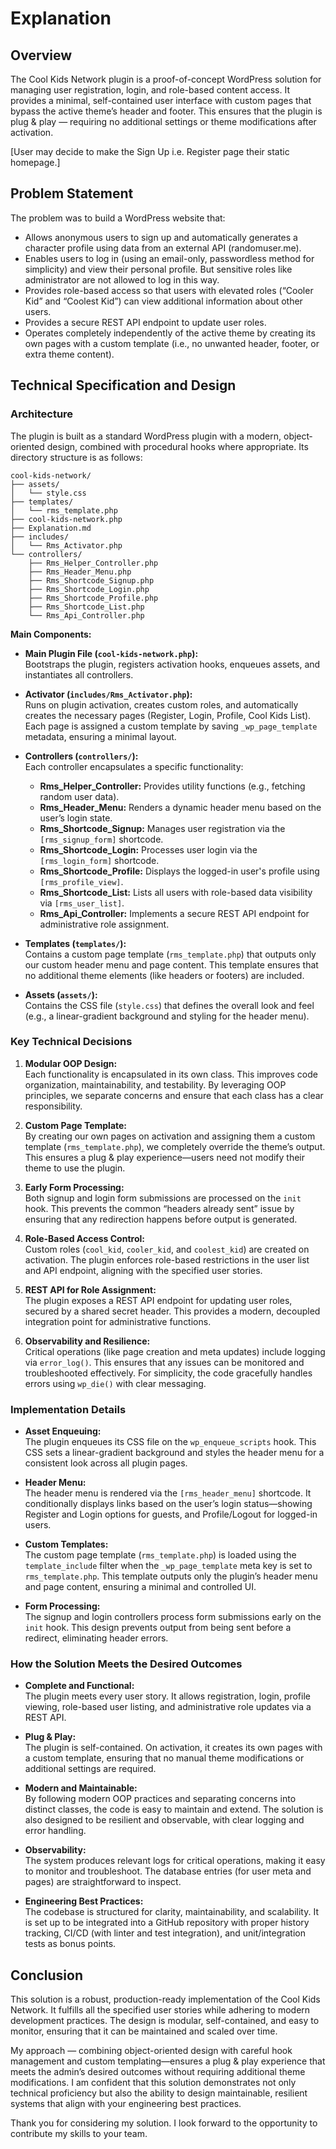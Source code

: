 # Explanation

## Overview

The Cool Kids Network plugin is a proof-of-concept WordPress solution for managing user registration, login, and role-based content access. It provides a minimal, self-contained user interface with custom pages that bypass the active theme’s header and footer. This ensures that the plugin is plug & play — requiring no additional settings or theme modifications after activation. 

[User may decide to make the Sign Up i.e. Register page their static homepage.] 

## Problem Statement

The problem was to build a WordPress website that:
- Allows anonymous users to sign up and automatically generates a character profile using data from an external API (randomuser.me).
- Enables users to log in (using an email-only, passwordless method for simplicity) and view their personal profile. But sensitive roles like administrator are not allowed to log in this way.
- Provides role-based access so that users with elevated roles (“Cooler Kid” and “Coolest Kid”) can view additional information about other users.
- Provides a secure REST API endpoint to update user roles.
- Operates completely independently of the active theme by creating its own pages with a custom template (i.e., no unwanted header, footer, or extra theme content).

## Technical Specification and Design

### Architecture

The plugin is built as a standard WordPress plugin with a modern, object‐oriented design, combined with procedural hooks where appropriate. Its directory structure is as follows:

```
cool-kids-network/
├── assets/
│   └── style.css
├── templates/
│   └── rms_template.php
├── cool-kids-network.php
├── Explanation.md
├── includes/
│   └── Rms_Activator.php
└── controllers/
    ├── Rms_Helper_Controller.php
    ├── Rms_Header_Menu.php
    ├── Rms_Shortcode_Signup.php
    ├── Rms_Shortcode_Login.php
    ├── Rms_Shortcode_Profile.php
    ├── Rms_Shortcode_List.php
    └── Rms_Api_Controller.php
```

**Main Components:**

- **Main Plugin File (`cool-kids-network.php`):**  
  Bootstraps the plugin, registers activation hooks, enqueues assets, and instantiates all controllers.

- **Activator (`includes/Rms_Activator.php`):**  
  Runs on plugin activation, creates custom roles, and automatically creates the necessary pages (Register, Login, Profile, Cool Kids List). Each page is assigned a custom template by saving `_wp_page_template` metadata, ensuring a minimal layout.

- **Controllers (`controllers/`):**  
  Each controller encapsulates a specific functionality:
    - **Rms_Helper_Controller:** Provides utility functions (e.g., fetching random user data).
    - **Rms_Header_Menu:** Renders a dynamic header menu based on the user’s login state.
    - **Rms_Shortcode_Signup:** Manages user registration via the `[rms_signup_form]` shortcode.
    - **Rms_Shortcode_Login:** Processes user login via the `[rms_login_form]` shortcode.
    - **Rms_Shortcode_Profile:** Displays the logged-in user's profile using `[rms_profile_view]`.
    - **Rms_Shortcode_List:** Lists all users with role-based data visibility via `[rms_user_list]`.
    - **Rms_Api_Controller:** Implements a secure REST API endpoint for administrative role assignment.

- **Templates (`templates/`):**  
  Contains a custom page template (`rms_template.php`) that outputs only our custom header menu and page content. This template ensures that no additional theme elements (like headers or footers) are included.

- **Assets (`assets/`):**  
  Contains the CSS file (`style.css`) that defines the overall look and feel (e.g., a linear-gradient background and styling for the header menu).

### Key Technical Decisions

1. **Modular OOP Design:**  
   Each functionality is encapsulated in its own class. This improves code organization, maintainability, and testability. By leveraging OOP principles, we separate concerns and ensure that each class has a clear responsibility.

2. **Custom Page Template:**  
   By creating our own pages on activation and assigning them a custom template (`rms_template.php`), we completely override the theme’s output. This ensures a plug & play experience—users need not modify their theme to use the plugin.

3. **Early Form Processing:**  
   Both signup and login form submissions are processed on the `init` hook. This prevents the common “headers already sent” issue by ensuring that any redirection happens before output is generated.

4. **Role-Based Access Control:**  
   Custom roles (`cool_kid`, `cooler_kid`, and `coolest_kid`) are created on activation. The plugin enforces role-based restrictions in the user list and API endpoint, aligning with the specified user stories.

5. **REST API for Role Assignment:**  
   The plugin exposes a REST API endpoint for updating user roles, secured by a shared secret header. This provides a modern, decoupled integration point for administrative functions.

6. **Observability and Resilience:**  
   Critical operations (like page creation and meta updates) include logging via `error_log()`. This ensures that any issues can be monitored and troubleshooted effectively. For simplicity, the code gracefully handles errors using `wp_die()` with clear messaging.

### Implementation Details

- **Asset Enqueuing:**  
  The plugin enqueues its CSS file on the `wp_enqueue_scripts` hook. This CSS sets a linear-gradient background and styles the header menu for a consistent look across all plugin pages.

- **Header Menu:**  
  The header menu is rendered via the `[rms_header_menu]` shortcode. It conditionally displays links based on the user’s login status—showing Register and Login options for guests, and Profile/Logout for logged-in users.

- **Custom Templates:**  
  The custom page template (`rms_template.php`) is loaded using the `template_include` filter when the `_wp_page_template` meta key is set to `rms_template.php`. This template outputs only the plugin’s header menu and page content, ensuring a minimal and controlled UI.

- **Form Processing:**  
  The signup and login controllers process form submissions early on the `init` hook. This design prevents output from being sent before a redirect, eliminating header errors.

### How the Solution Meets the Desired Outcomes

- **Complete and Functional:**  
  The plugin meets every user story. It allows registration, login, profile viewing, role-based user listing, and administrative role updates via a REST API.

- **Plug & Play:**  
  The plugin is self-contained. On activation, it creates its own pages with a custom template, ensuring that no manual theme modifications or additional settings are required.

- **Modern and Maintainable:**  
  By following modern OOP practices and separating concerns into distinct classes, the code is easy to maintain and extend. The solution is also designed to be resilient and observable, with clear logging and error handling.

- **Observability:**  
  The system produces relevant logs for critical operations, making it easy to monitor and troubleshoot. The database entries (for user meta and pages) are straightforward to inspect.

- **Engineering Best Practices:**  
  The codebase is structured for clarity, maintainability, and scalability. It is set up to be integrated into a GitHub repository with proper history tracking, CI/CD (with linter and test integration), and unit/integration tests as bonus points.

## Conclusion

This solution is a robust, production-ready implementation of the Cool Kids Network. It fulfills all the specified user stories while adhering to modern development practices. The design is modular, self-contained, and easy to monitor, ensuring that it can be maintained and scaled over time.

My approach — combining object-oriented design with careful hook management and custom templating—ensures a plug & play experience that meets the admin’s desired outcomes without requiring additional theme modifications. I am confident that this solution demonstrates not only technical proficiency but also the ability to design maintainable, resilient systems that align with your engineering best practices.

Thank you for considering my solution. I look forward to the opportunity to contribute my skills to your team.